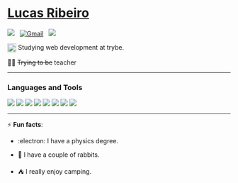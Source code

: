 
# [Lucas Ribeiro](lucasrb04.github.io)

 <a href="https://www.linkedin.com/in/lucasrb04/"><img src="https://img.shields.io/badge/linkedin%20-%230077B5.svg?&style=flat&logo=linkedin&logoColor=white"/></a> &nbsp;
  <a href="mailto:lucasrb04@gmail.com"><img alt="Gmail" src="https://img.shields.io/badge/Gmail-D14836?style=flat&logo=gmail&logoColor=white" /></a> &nbsp;
  <a href="https://instagram.com/lucasrb04"><img src="https://img.shields.io/badge/-@lucasbr04_-E4405F?style=flat&logo=Instagram&logoColor=white"/></a> &nbsp;

  <img align="center" alt="trybe" src="https://avatars2.githubusercontent.com/u/55410300?s=200&v=4" alt="trybe" width="20"/> Studying web development at trybe.
  
  :teacher: <strike>Trying to be</strike> teacher
   
  
  ---
  
  ### Languages and Tools
  
![](https://img.shields.io/badge/Git-F05032?style=for-the-badge&logo=git&logoColor=white)
![](https://img.shields.io/badge/HTML5-E34F26?style=for-the-badge&logo=html5&logoColor=white)
![](https://img.shields.io/badge/CSS-239120?&style=for-the-badge&logo=css3&logoColor=white)
![](https://img.shields.io/badge/JavaScript-F7DF1E?style=for-the-badge&logo=javascript&logoColor=black)
![](https://img.shields.io/badge/React-20232A?style=for-the-badge&logo=react&logoColor=61DAFB)
![](https://img.shields.io/badge/Flutter-02569B?style=for-the-badge&logo=flutter&logoColor=white)
![](https://img.shields.io/badge/Redux-593D88?style=for-the-badge&logo=redux&logoColor=white)
![](https://img.shields.io/badge/Ubuntu-E95420?style=for-the-badge&logo=ubuntu&logoColor=white)
  
  
  ---
  
   
   
  
  ⚡ **Fun facts**:

- :electron: I have a physics degree.

- :rabbit: I have a couple of rabbits.

- :tent: I really enjoy camping.
